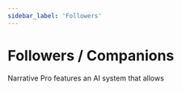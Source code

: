 ```yaml
---
sidebar_label: 'Followers'
---
```


# Followers / Companions

Narrative Pro features an AI system that allows

